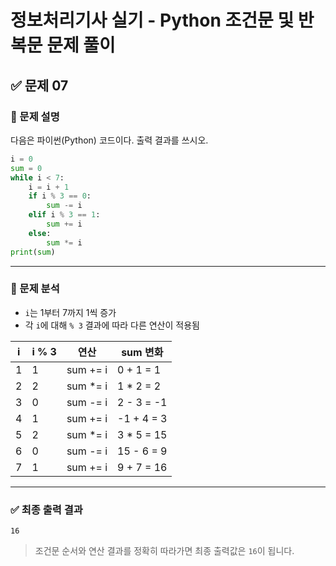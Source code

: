 # 정보처리기사 실기 - Python 조건문 및 반복문 문제 풀이

## ✅ 문제 07

### 📘 문제 설명  
다음은 파이썬(Python) 코드이다. 출력 결과를 쓰시오.

```python
i = 0
sum = 0
while i < 7:
    i = i + 1
    if i % 3 == 0:
        sum -= i
    elif i % 3 == 1:
        sum += i
    else:
        sum *= i
print(sum)
```

---

### 🔎 문제 분석

- `i`는 1부터 7까지 1씩 증가
- 각 `i`에 대해 `% 3` 결과에 따라 다른 연산이 적용됨

| i | i % 3 | 연산         | sum 변화     |
|---|-------|--------------|--------------|
| 1 | 1     | sum += i     | 0 + 1 = 1    |
| 2 | 2     | sum *= i     | 1 * 2 = 2    |
| 3 | 0     | sum -= i     | 2 - 3 = -1   |
| 4 | 1     | sum += i     | -1 + 4 = 3   |
| 5 | 2     | sum *= i     | 3 * 5 = 15   |
| 6 | 0     | sum -= i     | 15 - 6 = 9   |
| 7 | 1     | sum += i     | 9 + 7 = 16   |

---

### ✅ 최종 출력 결과

```
16
```

> 조건문 순서와 연산 결과를 정확히 따라가면 최종 출력값은 `16`이 됩니다.
